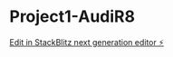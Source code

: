 # Project1-AudiR8

[Edit in StackBlitz next generation editor ⚡️](https://stackblitz.com/~/github.com/rstra9564/Project1-AudiR8)